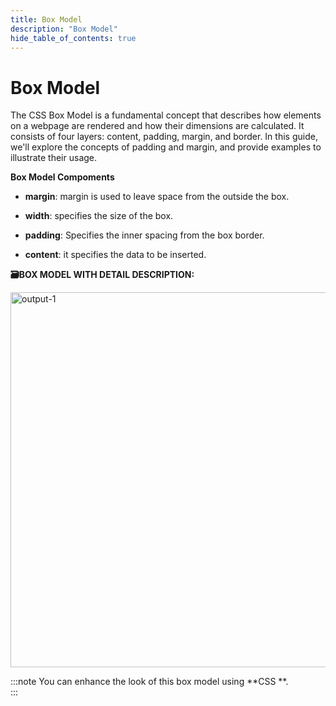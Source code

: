 ```yaml
---
title: Box Model
description: "Box Model"
hide_table_of_contents: true
---
```


# Box Model

The CSS Box Model is a fundamental concept that describes how elements on a webpage are rendered and how their dimensions are calculated. It consists of four layers: content, padding, margin, and border. In this guide, we'll explore the concepts of padding and margin, and provide examples to illustrate their usage.

**Box Model Compoments**

- **margin**: margin is used to leave space from the outside the box.

- **width**: specifies the size of the box.

- **padding**: Specifies the inner spacing from the box border.

- **content**: it specifies the data to be inserted.

**🗃️BOX MODEL WITH DETAIL DESCRIPTION:**

<img src="/css/13/output1.png" alt="output-1" width="600px"/>

:::note
You can enhance the look of this box model using **CSS **.  
:::
